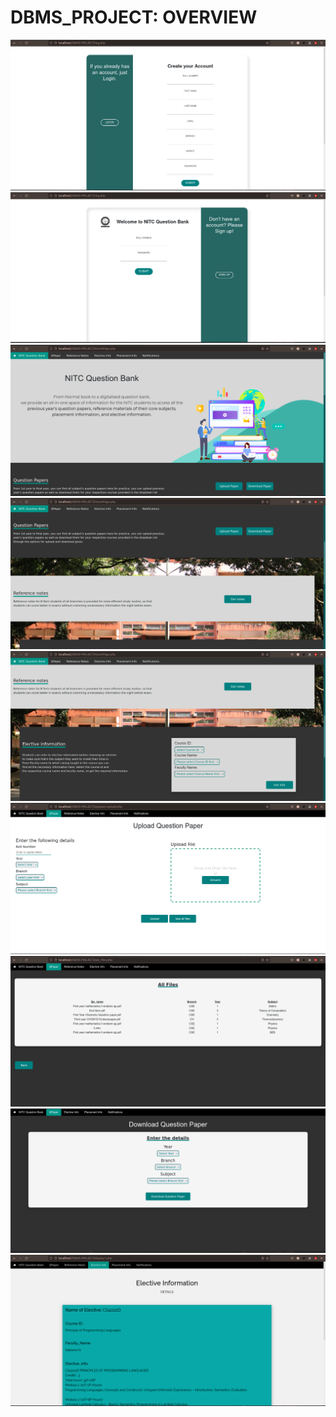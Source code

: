 # DBMS_PROJECT: OVERVIEW
  <img src="https://github.com/teja963/NITC--QUESTION/blob/master/Images/SignIn.png" alt="Sign Up Page">
  <img src="https://github.com/teja963/NITC--QUESTION/blob/master/Images/LogIn.png" alt="Log In Page">
  <img src="https://github.com/teja963/NITC--QUESTION/blob/master/Images/Home_top.png" alt="HomePage_Top">
  <img src="https://github.com/teja963/NITC--QUESTION/blob/master/Images/Home_middle.png" alt="HomePage_middle">
  <img src="https://github.com/teja963/NITC--QUESTION/blob/master/Images/Home_down.png" alt="HomePage_down">
  <img src="https://github.com/teja963/NITC--QUESTION/blob/master/Images/Upload.png" alt="Upload">
  <img src="https://github.com/teja963/NITC--QUESTION/blob/master/Images/See_Files.png" alt="See_Files">
  <img src="https://github.com/teja963/NITC--QUESTION/blob/master/Images/Download.png" alt="Download">
  <img src="https://github.com/teja963/NITC--QUESTION/blob/master/Images/Information.png" alt="Information">
